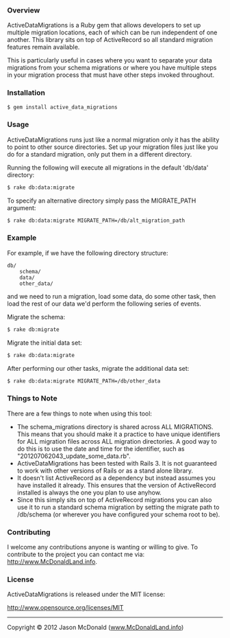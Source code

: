 ### Overview

ActiveDataMigrations is a Ruby gem that allows developers to set up multiple migration locations, each of which can be run independent of one another. This library sits on top of ActiveRecord so all standard migration features remain available.

This is particularly useful in cases where you want to separate your data migrations from your schema migrations or where you have multiple steps in your migration process that must have other steps invoked throughout.

### Installation

```sh
$ gem install active_data_migrations
```

### Usage

ActiveDataMigrations runs just like a normal migration only it has the ability to point to other source directories. Set up your migration files just like you do for a standard migration, only put them in a different directory.

Running the following will execute all migrations in the default 'db/data' directory:

```sh
$ rake db:data:migrate
```

To specify an alternative directory simply pass the MIGRATE_PATH argument:

```sh
$ rake db:data:migrate MIGRATE_PATH=/db/alt_migration_path
```

### Example

For example, if we have the following directory structure:

    db/
        schema/
        data/
        other_data/

and we need to run a migration, load some data, do some other task, then load the rest of our data we'd perform the following series of events.

Migrate the schema:

```sh
$ rake db:migrate
```

Migrate the initial data set:
```sh
$ rake db:data:migrate
```

After performing our other tasks, migrate the additional data set:
```sh
$ rake db:data:migrate MIGRATE_PATH=/db/other_data
```

### Things to Note

There are a few things to note when using this tool:

- The schema_migrations directory is shared across ALL MIGRATIONS. This means that you should make it a practice to have unique identifiers for ALL migration files across ALL migration directories. A good way to do this is to use the date and time for the identifier, such as "201207062043\_update\_some\_data.rb".
- ActiveDataMigrations has been tested with Rails 3. It is not guaranteed to work with other versions of Rails or as a stand alone library.
- It doesn't list ActiveRecord as a dependency but instead assumes you have installed it already. This ensures that the version of ActiveRecord installed is always the one you plan to use anyhow.
- Since this simply sits on top of ActiveRecord migrations you can also use it to run a standard schema migration by setting the migrate path to /db/schema (or wherever you have configured your schema root to be).

### Contributing

I welcome any contributions anyone is wanting or willing to give. To contribute to the project you can contact me via: <http://www.McDonaldLand.info>.

### License

ActiveDataMigrations is released under the MIT license:

<http://www.opensource.org/licenses/MIT>

----

Copyright &copy; 2012 Jason McDonald (www.McDonaldLand.info)
